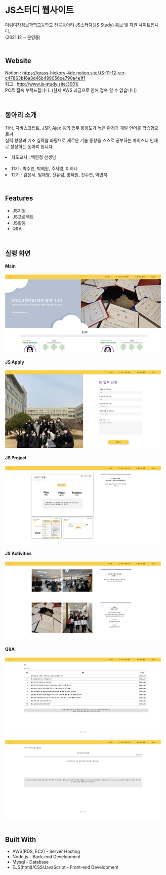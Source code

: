 # JS스터디 웹사이트
미림여자정보과학고등학교 전공동아리 JS스터디(JS Study) 홍보 및 지원 사이트입니다.<br>
(2021.12 ~ 운영중)

<br>Website
--------------------
Notion : https://grass-hickory-4de.notion.site/JS-11-12-ver-c47863b16a8d46b499056ce790a4e1f1 <br>
링크 : http://www.js-study.site:3001/ <br>
PC로 접속 부탁드립니다. (현재 AWS 과금으로 인해 접속 할 수 없습니다)

<br>동아리 소개
--------------------
자바, 자바스크립트, JSP, Ajax 등의 업무 활용도가 높은 환경과 개발 언어를 학습함으로써<br>
실력 향상과 기초 실력을 바탕으로 새로운 기술 동향을 스스로 
공부하는 마이스터 인재로 성장하는 동아리 입니다. <br>

<li>지도교사 : 백현정 선생님</li><br>

<li>11기 : 박수연, 박혜원, 주서영, 이하나</li>
<li>12기 : 김윤서, 임채영, 신유림, 양혜원, 전수연, 박민지</li>


<br>Features
--------------------
<ul>
  <li>JS지원</li>
  <li>JS프로젝트</li>
  <li>JS활동</li>
  <li>Q&A</li>
</ul>

<br>실행 화면
--------------------
#### Main
![png_Home](./img/Home.png)

#### JS Apply
![png_Apply](./img/Apply.png)

#### JS Project
![png_Project](./img/Project.png)

#### JS Activities
![png_Activity](./img/Activity.png)

#### Q&A
![png_QnA1](./img/QnA1.png)

![png_QnA2](./img/QnA2.png)

<br>Built With
--------------------
<ul>
  <li>AWS(RDS, EC2) - Server Hosting</li>
  <li>Node.js - Back-end Development</li>
  <li>Mysql - Database</li>
  <li>EJS(html)/CSS/JavaScript - Front-end Development</li>
</ul>
